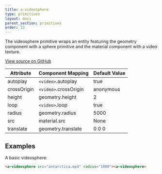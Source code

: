 ```yaml
---
title: a-videosphere
type: primitives
layout: docs
parent_section: primitives
order: 13
---
```


The videosphere primitive wraps an entity featuring the geometry component with
a sphere primitive and the material component with a video texture.

[View source on GitHub](https://github.com/aframevr/aframe/blob/master/elements/templates/a-videosphere.html)

| Attribute   | Component Mapping     | Default Value |
| ---------   | -----------------     | ------------- |
| autoplay    | `<video>`.autoplay    | true          |
| crossOrigin | `<video>`.crossOrigin | anonymous     |
| height      | geometry.height       | 2             |
| loop        | `<video>`.loop        | true          |
| radius      | geometry.radius       | 5000          |
| src         | material.src          | None          |
| translate   | geometry.translate    | 0 0 0         |

## Examples

A basic videosphere:

```html
<a-videosphere src="antarctica.mp4" radius="1000"><a-videosphere>
```
